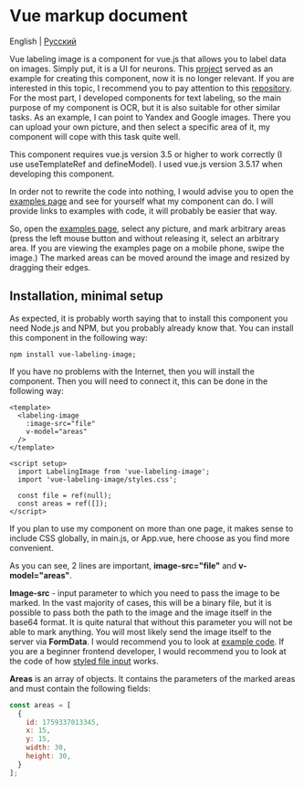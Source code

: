 # Vue markup document

English | [Русский](./README.rus.md)

Vue labeling image is a component for vue.js that allows you to label data on images. Simply put, it is a UI for neurons. This [project](https://github.com/HumanSignal/labelImg "LabelImg") served as an example for creating this component, now it is no longer relevant. If you are interested in this topic, I recommend you to pay attention to this [repository](https://github.com/HumanSignal/label-studio "label-studio"). For the most part, I developed components for text labeling, so the main purpose of my component is OCR, but it is also suitable for other similar tasks. As an example, I can point to Yandex and Google images. There you can upload your own picture, and then select a specific area of it, my component will cope with this task quite well.

This component requires vue.js version 3.5 or higher to work correctly (I use useTemplateRef and defineModel). I used vue.js version 3.5.17 when developing this component.

In order not to rewrite the code into nothing, I would advise you to open the [examples page](https://neuro-tools-25.github.io/vue-labeling-image/examples "Examples") and see for yourself what my component can do. I will provide links to examples with code, it will probably be easier that way.

So, open the [examples page](https://neuro-tools-25.github.io/vue-labeling-image/examples "Examples"), select any picture, and mark arbitrary areas (press the left mouse button and without releasing it, select an arbitrary area. If you are viewing the examples page on a mobile phone, swipe the image.) The marked areas can be moved around the image and resized by dragging their edges.

## Installation, minimal setup

As expected, it is probably worth saying that to install this component you need Node.js and NPM, but you probably already know that. You can install this component in the following way:

```shell
npm install vue-labeling-image;
```

If you have no problems with the Internet, then you will install the component. Then you will need to connect it, this can be done in the following way:

```vue
<template>
  <labeling-image
    :image-src="file"
    v-model="areas"
  />
</template>

<script setup>
  import LabelingImage from 'vue-labeling-image';
  import 'vue-labeling-image/styles.css';

  const file = ref(null);
  const areas = ref([]);
</script>
```

If you plan to use my component on more than one page, it makes sense to include CSS globally, in main.js, or App.vue, here choose as you find more convenient. 

As you can see, 2 lines are important, **image-src="file"** and **v-model="areas"**.

**Image-src** - input parameter to which you need to pass the image to be marked. In the vast majority of cases, this will be a binary file, but it is possible to pass both the path to the image and the image itself in the base64 format. It is quite natural that without this parameter you will not be able to mark anything. You will most likely send the image itself to the server via **FormData**. I would recommend you to look at [example code](https://github.com/neuro-tools-25/vue-labeling-image/blob/main/src/components/examples/MainExample.vue "Example"). If you are a beginner frontend developer, I would recommend you to look at the code of how [styled file input](https://github.com/neuro-tools-25/vue-labeling-image/blob/main/src/UI/UIFile.vue "Example") works.

**Areas** is an array of objects. It contains the parameters of the marked areas and must contain the following fields:

```javascript
const areas = [
  {
    id: 1759337013345,
    x: 15,
    y: 15,
    width: 30,
    height: 30,
  }
];
```